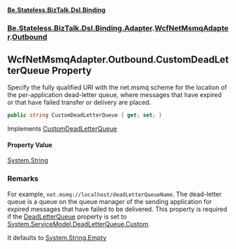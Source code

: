 #### [Be.Stateless.BizTalk.Dsl.Binding](README.md 'README')
### [Be.Stateless.BizTalk.Dsl.Binding.Adapter](Be.Stateless.BizTalk.Dsl.Binding.Adapter.md 'Be.Stateless.BizTalk.Dsl.Binding.Adapter').[WcfNetMsmqAdapter](WcfNetMsmqAdapter.md 'Be.Stateless.BizTalk.Dsl.Binding.Adapter.WcfNetMsmqAdapter').[Outbound](WcfNetMsmqAdapter.Outbound.md 'Be.Stateless.BizTalk.Dsl.Binding.Adapter.WcfNetMsmqAdapter.Outbound')

## WcfNetMsmqAdapter.Outbound.CustomDeadLetterQueue Property

Specify the fully qualified URI with the net.msmq scheme for the location of the per-application dead-letter
queue, where messages that have expired or that have failed transfer or delivery are placed.

```csharp
public string CustomDeadLetterQueue { get; set; }
```

Implements [CustomDeadLetterQueue](https://docs.microsoft.com/en-us/dotnet/api/Microsoft.BizTalk.Adapter.Wcf.Config.IAdapterConfigNetMsmqBinding.CustomDeadLetterQueue 'Microsoft.BizTalk.Adapter.Wcf.Config.IAdapterConfigNetMsmqBinding.CustomDeadLetterQueue')

#### Property Value
[System.String](https://docs.microsoft.com/en-us/dotnet/api/System.String 'System.String')

### Remarks

For example, `net.msmq://localhost/deadLetterQueueName`. The dead-letter queue is a queue on the queue
manager of the sending application for expired messages that have failed to be delivered. This property is
required if the [DeadLetterQueue](WcfNetMsmqAdapter.Outbound.DeadLetterQueue.md 'Be.Stateless.BizTalk.Dsl.Binding.Adapter.WcfNetMsmqAdapter.Outbound.DeadLetterQueue') property is set to [System.ServiceModel.DeadLetterQueue.Custom](https://docs.microsoft.com/en-us/dotnet/api/System.ServiceModel.DeadLetterQueue.Custom 'System.ServiceModel.DeadLetterQueue.Custom').

It defaults to [System.String.Empty](https://docs.microsoft.com/en-us/dotnet/api/System.String.Empty 'System.String.Empty')